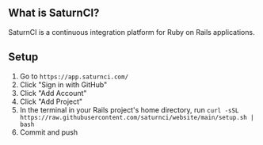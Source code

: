 ## What is SaturnCI?

SaturnCI is a continuous integration platform for Ruby on Rails applications.

## Setup

1. Go to `https://app.saturnci.com/`
2. Click "Sign in with GitHub"
3. Click "Add Account"
4. Click "Add Project"
5. In the terminal in your Rails project's home directory, run `curl -sSL https://raw.githubusercontent.com/saturnci/website/main/setup.sh | bash`
6. Commit and push

